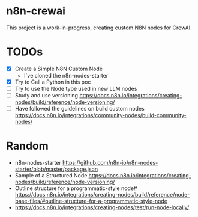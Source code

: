# n8n-crewai

This project is a work-in-progress, creating custom N8N nodes for CrewAI.

# TODOs

- [x] Create a Simple N8N Custom Node
  - I`ve cloned the n8n-nodes-starter
- [x] Try to Call a Python in this poc
- [ ] Try to use the Node type used in new LLM nodes
- [ ] Study and use versioning
  https://docs.n8n.io/integrations/creating-nodes/build/reference/node-versioning/
- [ ] Have followed the guidelines on build custom nodes
  https://docs.n8n.io/integrations/community-nodes/build-community-nodes/

# Random

- n8n-nodes-starter
  https://github.com/n8n-io/n8n-nodes-starter/blob/master/package.json
- Sample of a Structured Node
  https://docs.n8n.io/integrations/creating-nodes/build/reference/node-versioning/
- Outline structure for a programmatic-style node#
  https://docs.n8n.io/integrations/creating-nodes/build/reference/node-base-files/#outline-structure-for-a-programmatic-style-node
- https://docs.n8n.io/integrations/creating-nodes/test/run-node-locally/
